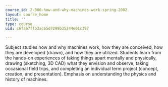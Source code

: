 ```yaml
---
course_id: 2-000-how-and-why-machines-work-spring-2002
layout: course_home
title: ''
type: course
uid: c6fa67ffb3ac65d7299b35244e01c397

---
```

Subject studies how and why machines work, how they are conceived, how they are developed (drawn), and how they are utilized. Students learn from the hands-on experiences of taking things apart mentally and physically, drawing (sketching, 3D CAD) what they envision and observe, taking occasional field trips, and completing an individual term project (concept, creation, and presentation). Emphasis on understanding the physics and history of machines.
